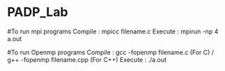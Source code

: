 # PADP_Lab
#To run mpi programs
Compile : mpicc filename.c
Execute : mpirun -np 4 a.out

#To run Openmp programs
Compile : gcc -fopenmp filename.c (For C) / g++ -fopenmp filename.cpp (For C++)
Execute : ./a.out
